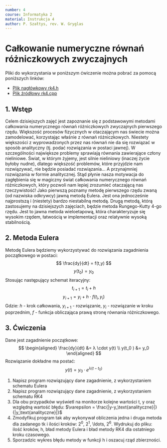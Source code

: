 ```yaml
---
number: 4
course: Informatyka 2
material: Instrukcja 4
author: P. Szałtys, rev. W. Gryglas
---
```


# Całkowanie numeryczne równań różniczkowych zwyczajnych

Pliki do wykorzystania w poniższym ćwiczenie można pobrać za pomocą poniższych linków:

 - [Plik nagłówkowy rk4.h](http://ccfd.github.io/courses/code/info2/rk4.h)
 - [Plik źródłowy rk4.cpp](http://ccfd.github.io/courses/code/info2/rk4.cpp)


## 1. Wstęp
Celem dzisiejszych zajęć jest zapoznanie się z podstawowymi metodami całkowania numerycznego równań różniczkowych zwyczajnych pierwszego rzędu. Większość procesów fizycznych w otaczającym nas świecie można zamodelować, korzystając właśnie z równań różniczkowych. Niestety większości z wyprowadzonych przez nas równań nie da się rozwiązać w sposób analityczny (tj. podać rozwiązania w postaci jawnej). W szczególności największe problemy sprawiają równania zawierające człony nieliniowe. Świat, w którym żyjemy, jest silnie nieliniowy (inaczej życie byłoby nudne), dlatego większość problemów, które przyjdzie nam rozwiązywać, nie będzie posiadać rozwiązania... A przynajmniej rozwiązania w formie analitycznej. Stąd płynie nasza motywacja do zagłębienia się w magiczny świat całkowania numerycznego równań różniczkowych, który pozwoli nam lepiej zrozumieć otaczającą nas rzeczywistość! Jako pierwszą poznamy metodę pierwszego rzędu zwaną (od nazwiska odkrywcy) jawną metodą Eulera. Jest ona jednocześnie najprostszą i (niestety) bardzo niestabilną metodą. Drugą metodą, którą zastosujemy na dzisiejszych zajęciach, będzie metoda Rungego-Kutty 4-go rzędu. Jest to jawna metoda wieloetapową, która charakteryzuje się wysokim rzędem, łatwością w implementacji oraz relatywnie wysoką stabilnością.

## 2. Metoda Eulera
Metodę Eulera będziemy wykorzystywać do rozwiązania zagadnienia początkowego w postaci:
$$ \frac{dy}{dt} = f(t,y) $$
$$ y(t_0) = y_0 $$
Stosując następujący schemat iteracyjny:
$$ t_{i+1} = t_{i} + h $$
$$ y_{i+1} = y_i + h \cdot f(t_i , y_i ) $$
Gdzie: $h$ - krok całkowania, $y_{i+1}$ - rozwiązanie, $y_i$ - rozwiązanie w kroku poprzednim, $f$ - funkcja obliczająca prawą stronę równania różniczkowego.

## 3. Ćwiczenia
Dane jest zagadnienie początkowe:
$$
\begin{aligned}
\frac{dy}{dt} &= λ \cdot y(t) \\
y(t_0 ) &= y_0
\end{aligned}
$$
Rozwiązanie dokładne ma postać:
$$ y(t) = y_0 · e^{\lambda(t−t_0)} $$

1. Napisz program rozwiązujący dane zagadnienie, z wykorzystaniem schematu Eulera
2. Napisz program rozwiązujący dane zagadnienie, z wykorzystaniem schematu RK4
3. Dla obu przypadków wyświetl na monitorze kolejne wartości t, y oraz względną wartość błędu: $\varepsilon = \frac{|y-y_\text{analityczne}|}{|y_\text{analityczne}|}$
4. Zmodyfikuj program tak aby wykonywał obliczenia jedna i druga metoda dla zadanego tk i ilości kroków: $2^0$, $2^1$, \ldots, $2^6$. Wydrukuj do pliku: ilość kroków, h, bład metody Eulera i bład metody RK4 dla ostatniego kroku czasowego.
5. Sporzadzic wykres błędu metody w funkcji h i oszacuj rząd zbierzności.
